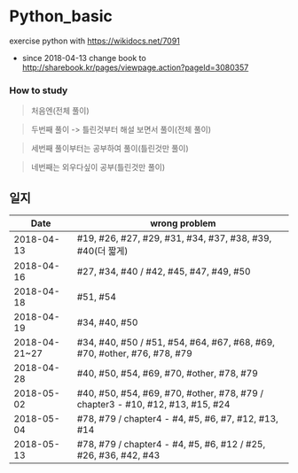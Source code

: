 # Python_basic
exercise python with https://wikidocs.net/7091
* since 2018-04-13 change book to http://sharebook.kr/pages/viewpage.action?pageId=3080357 

### How to study
> 처음엔(전체 풀이)

> 두번째 풀이 -> 틀린것부터 해설 보면서 풀이(전체 풀이)

> 세번째 풀이부터는 공부하여 풀이(틀린것만 풀이)

> 네번째는 외우다싶이 공부(틀린것만 풀이)



## 일지
|     Date      |   wrong problem  |
| ------------- | ------------- |
| 2018-04-13  | #19, #26, #27, #29, #31, #34, #37, #38, #39, #40(더 짧게)  |
| 2018-04-16  | #27, #34, #40 / #42, #45, #47, #49, #50 |
| 2018-04-18  | #51, #54 |
| 2018-04-19  | #34, #40, #50 |
| 2018-04-21~27  | #34, #40, #50 / #51, #54, #64, #67, #68, #69, #70, #other, #76, #78, #79 |
| 2018-04-28 | #40, #50, #54, #69, #70, #other, #78, #79 |
| 2018-05-02 |  #40, #50, #54, #69, #70, #other, #78, #79 / chapter3 - #10, #12, #13, #15, #24 |
| 2018-05-04 | #78, #79 / chapter4 - #4, #5, #6, #7, #12, #13, #14
| 2018-05-13 | #78, #79 / chapter4 - #4, #5, #6, #12 / #25, #26, #36, #42, #43
